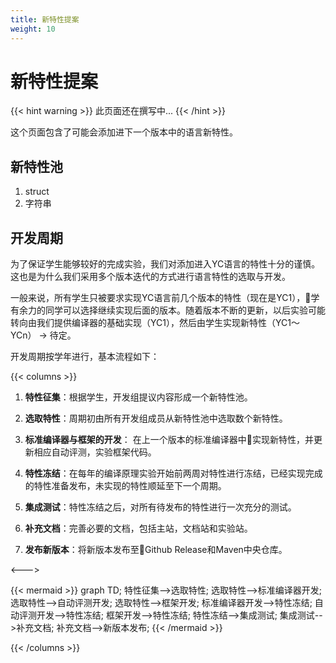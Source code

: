 ```yaml
---
title: 新特性提案
weight: 10
---
```


# 新特性提案

{{< hint warning >}}
此页面还在撰写中...
{{< /hint >}}

这个页面包含了可能会添加进下一个版本中的语言新特性。

## 新特性池

1. struct
2. 字符串


## 开发周期

为了保证学生能够较好的完成实验，我们对添加进入YC语言的特性十分的谨慎。这也是为什么我们采用多个版本迭代的方式进行语言特性的选取与开发。

一般来说，所有学生只被要求实现YC语言前几个版本的特性（现在是YC1），学有余力的同学可以选择继续实现后面的版本。随着版本不断的更新，以后实验可能转向由我们提供编译器的基础实现（YC1），然后由学生实现新特性（YC1～YCn） -> 待定。

开发周期按学年进行，基本流程如下：

{{< columns >}}

1. **特性征集**：根据学生，开发组提议内容形成一个新特性池。

2. **选取特性**：周期初由所有开发组成员从新特性池中选取数个新特性。

3. **标准编译器与框架的开发**： 在上一个版本的标准编译器中实现新特性，并更新相应自动评测，实验框架代码。

4. **特性冻结**：在每年的编译原理实验开始前两周对特性进行冻结，已经实现完成的特性准备发布，未实现的特性顺延至下一个周期。

5. **集成测试**：特性冻结之后，对所有待发布的特性进行一次充分的测试。

6. **补充文档**：完善必要的文档，包括主站，文档站和实验站。

7. **发布新版本**：将新版本发布至Github Release和Maven中央仓库。

<--->

{{< mermaid >}}
graph TD;
    特性征集-->选取特性;
    选取特性-->标准编译器开发;
    选取特性-->自动评测开发;
    选取特性-->框架开发;
    标准编译器开发-->特性冻结;
    自动评测开发-->特性冻结;
    框架开发-->特性冻结;
    特性冻结-->集成测试;
    集成测试-->补充文档;
    补充文档-->新版本发布;
{{< /mermaid >}}


{{< /columns >}}

